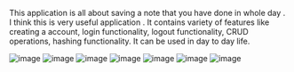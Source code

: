 This application is all about saving a note that you have done in whole day . I think this is very useful application .
It contains variety of features like creating a account, login functionality, logout functionality, CRUD operations, hashing functionality.
It can be used in day to day life.

![image](https://github.com/user-attachments/assets/dee01ad6-490a-48bb-9ba0-5395537454cc)
![image](https://github.com/user-attachments/assets/4f941777-9685-447d-99f8-a8d0ee50cd32)
![image](https://github.com/user-attachments/assets/889bb708-4aec-426e-934c-d7aa55731356)
![image](https://github.com/user-attachments/assets/0ae53d04-e7e7-4aeb-ab6e-3b9095f0141a)
![image](https://github.com/user-attachments/assets/65fcaf34-b3d3-4238-b279-4bb8c660f76d)
![image](https://github.com/user-attachments/assets/dd734940-997c-47f6-a320-6163b0efd087)
![image](https://github.com/user-attachments/assets/d18d8bc4-7597-47f3-b5c6-ceedb45dee43)









